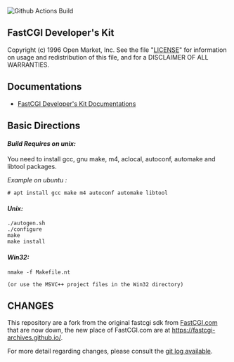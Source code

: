 ![Github Actions Build](https://github.com/FastCGI-Archives/fcgi2/actions/workflows/build.yml/badge.svg)

FastCGI Developer's Kit
-----------------------

Copyright (c) 1996 Open Market, Inc.
See the file "[LICENSE](LICENSE)" for information on usage and redistribution
of this file, and for a DISCLAIMER OF ALL WARRANTIES.

Documentations
--------------

- [FastCGI Developer's Kit Documentations](http://fastcgi-archives.github.io/fcgi2/doc/overview.html)

Basic Directions
----------------

#### *Build Requires on unix:*

You need to install gcc, gnu make, m4, aclocal, autoconf, automake and libtool packages.
    
*Example on ubuntu :*
```
# apt install gcc make m4 autoconf automake libtool
```

#### *Unix:*

    ./autogen.sh
    ./configure
    make
    make install

#### *Win32:*

    nmake -f Makefile.nt

    (or use the MSVC++ project files in the Win32 directory)


CHANGES
-------

This repository are a fork from the original fastcgi sdk from [FastCGI.com](https://fastcgi-archives.github.io/) that are now down, the new place of FastCGI.com are at https://fastcgi-archives.github.io/.

For more detail regarding changes, please consult the [git log available](https://github.com/FastCGI-Archives/fcgi2/commits/master). 

